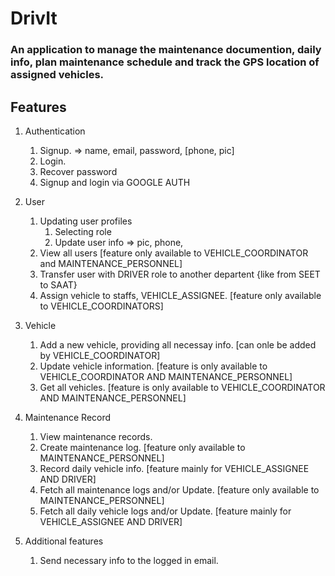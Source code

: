 # **DrivIt**

### An application to manage the maintenance documention, daily info, plan maintenance schedule and track the GPS location of assigned vehicles.

## Features

1.  Authentication

    1.  Signup. => name, email, password, [phone, pic]
    2.  Login.
    3.  Recover password
    4.  Signup and login via GOOGLE AUTH

2.  User
    1.  Updating user profiles
        1.  Selecting role
        2.  Update user info => pic, phone,
    2.  View all users [feature only available to VEHICLE_COORDINATOR and MAINTENANCE_PERSONNEL]
    3.  Transfer user with DRIVER role to another departent {like from SEET to SAAT}
    4.  Assign vehicle to staffs, VEHICLE_ASSIGNEE. [feature only available to VEHICLE_COORDINATORS]
3.  Vehicle
    1.  Add a new vehicle, providing all necessay info. [can onle be added by VEHICLE_COORDINATOR]
    2.  Update vehicle information. [feature is only available to VEHICLE_COORDINATOR AND MAINTENANCE_PERSONNEL]
    3.  Get all vehicles. [feature is only available to VEHICLE_COORDINATOR AND MAINTENANCE_PERSONNEL]
4.  Maintenance Record
    1.  View maintenance records.
    2.  Create maintenance log. [feature only available to MAINTENANCE_PERSONNEL]
    3.  Record daily vehicle info. [feature mainly for VEHICLE_ASSIGNEE AND DRIVER]
    4.  Fetch all maintenance logs and/or Update. [feature only available to MAINTENANCE_PERSONNEL]
    5.  Fetch all daily vehicle logs and/or Update. [feature mainly for VEHICLE_ASSIGNEE AND DRIVER]
5.  Additional features
    1.  Send necessary info to the logged in email.
